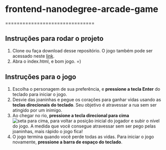# frontend-nanodegree-arcade-game
===============================

## Instruções para rodar o projeto

1. Clone ou faça download desse repositório. O jogo também pode ser acessado neste [link](https://alinealvesvianna.github.io/jogoUdacity/index.html).
2. Abra o index.html, e bom jogo. =)

## Instruções para o jogo

1. Escolha o personagem de sua preferência, e **pressione a tecla Enter** do teclado para iniciar
o jogo.
2. Desvie das joaninhas e pegue os corações para ganhar vidas usando as **teclas direcionais do teclado**. Seu objetivo é atravessar a rua sem ser atingido por um inimigo.
3. Ao chegar no rio, **pressione a tecla direcional para cima** ![seta para cima](http://gravecare.org.ua/wp-content/themes/gravecare/images/sdcrollTop-arrow.png), para voltar a posição inicial do jogador e subir o nível do jogo. A medida que você consegue atravessar sem ser pego pelas joaninhas, mais rápido o jogo fica!
4. O jogo termina quando você perde todas as vidas. Para iniciar o jogo novamente, **pressione a barra de espaço do teclado**.
